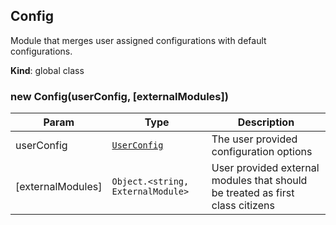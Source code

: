 <a name="Config"></a>

## Config

Module that merges user assigned configurations with default configurations.

**Kind**: global class  
<a name="new_Config_new"></a>

### new Config(userConfig, [externalModules])

| Param             | Type                                                | Description                                                                   |
| ----------------- | --------------------------------------------------- | ----------------------------------------------------------------------------- |
| userConfig        | [<code>UserConfig</code>](./Typedefs.md#UserConfig) | The user provided configuration options                                       |
| [externalModules] | <code>Object.&lt;string, ExternalModule&gt;</code>  | User provided external modules that should be treated as first class citizens |
